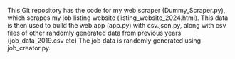 This Git repository has the code for my web scraper (Dummy_Scraper.py), which scrapes my job listing website (listing_website_2024.html).
This data is then used to build the web app (app.py) with csv.json.py, along with csv files of other randomly generated data from previous years (job_data_2019.csv etc)
The job data is randomly generated using job_creator.py.
